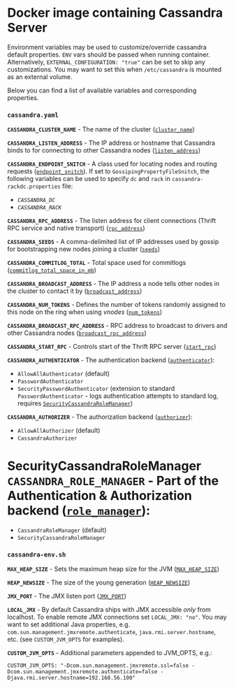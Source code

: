 # Docker image containing Cassandra Server

Environment variables may be used to customize/override cassandra default properties. `ENV` vars should be passed when running container.
Alternatively, `EXTERNAL_CONFIGURATION: "true"` can be set to skip any customizations. You may want to set this when `/etc/cassandra` is mounted as an external volume.

Below you can find a list of available variables and corresponding properties.

### `cassandra.yaml`
**`CASSANDRA_CLUSTER_NAME`** - The name of the cluster ([`cluster_name`](https://docs.datastax.com/en/cassandra/3.0/cassandra/configuration/configCassandra_yaml.html#configCassandra_yaml__cluster_name))

**`CASSANDRA_LISTEN_ADDRESS`** - The IP address or hostname that Cassandra binds to for connecting to other Cassandra nodes ([`listen_address`](https://docs.datastax.com/en/cassandra/3.0/cassandra/configuration/configCassandra_yaml.html#configCassandra_yaml__listen_address))

**`CASSANDRA_ENDPOINT_SNITCH`** - A class used for locating nodes and routing requests ([`endpoint_snitch`](https://docs.datastax.com/en/cassandra/3.0/cassandra/configuration/configCassandra_yaml.html#configCassandra_yaml__endpoint_snitch)).
If set to `GossipingPropertyFileSnitch`, the following variables can be used to specify `dc` and `rack` in `cassandra-rackdc.properties` file:
  - *`CASSANDRA_DC`*
  - *`CASSANDRA_RACK`*  

**`CASSANDRA_RPC_ADDRESS`** - The listen address for client connections (Thrift RPC service and native transport) ([`rpc_address`](https://docs.datastax.com/en/cassandra/3.0/cassandra/configuration/configCassandra_yaml.html#configCassandra_yaml__rpc_address))

**`CASSANDRA_SEEDS`** - A comma-delimited list of IP addresses used by gossip for bootstrapping new nodes joining a cluster ([`seeds`](https://docs.datastax.com/en/cassandra/3.0/cassandra/configuration/configCassandra_yaml.html#configCassandra_yaml__seed_provider))

**`CASSANDRA_COMMITLOG_TOTAL`** - Total space used for commitlogs ([`commitlog_total_space_in_mb`](https://docs.datastax.com/en/cassandra/3.0/cassandra/configuration/configCassandra_yaml.html#configCassandra_yaml__commitlog_total_space_in_mb))

**`CASSANDRA_BROADCAST_ADDRESS`** - The IP address a node tells other nodes in the cluster to contact it by ([`broadcast_address`](https://docs.datastax.com/en/cassandra/3.0/cassandra/configuration/configCassandra_yaml.html#configCassandra_yaml__broadcast_address))

**`CASSANDRA_NUM_TOKENS`** - Defines the number of tokens randomly assigned to this node on the ring when using _vnodes_ ([`num_tokens`](https://docs.datastax.com/en/cassandra/3.0/cassandra/configuration/configCassandra_yaml.html#configCassandra_yaml__num_tokens))

**`CASSANDRA_BROADCAST_RPC_ADDRESS`** - RPC address to broadcast to drivers and other Cassandra nodes ([`broadcast_rpc_address`](https://docs.datastax.com/en/cassandra/3.0/cassandra/configuration/configCassandra_yaml.html#configCassandra_yaml__broadcast_rpc_address))

**`CASSANDRA_START_RPC`** - Controls start of the Thrift RPC server ([`start_rpc`](https://docs.datastax.com/en/cassandra/3.0/cassandra/configuration/configCassandra_yaml.html#configCassandra_yaml__start_rpc))

**`CASSANDRA_AUTHENTICATOR`** - The authentication backend ([`authenticator`](https://docs.datastax.com/en/cassandra/3.0/cassandra/configuration/configCassandra_yaml.html#configCassandra_yaml__authenticator)):
  - `AllowAllAuthenticator` (default)
  - `PasswordAuthenticator`  
  - `SecurityPasswordAuthenticator` (extension to standard `PasswordAuthenticator` - logs authentication attempts to standard log, requires [`SecurityCassandraRoleManager`](#SecurityCassandraRoleManager))

**`CASSANDRA_AUTHORIZER`** - The authorization backend ([`authorizer`](https://docs.datastax.com/en/cassandra/3.0/cassandra/configuration/configCassandra_yaml.html#configCassandra_yaml__authorizer)):
  - `AllowAllAuthorizer` (default)
  - `CassandraAuthorizer`  

# SecurityCassandraRoleManager **`CASSANDRA_ROLE_MANAGER`** - Part of the Authentication & Authorization backend ([`role_manager`](https://docs.datastax.com/en/cassandra/3.0/cassandra/configuration/configCassandra_yaml.html#configCassandra_yaml__role_manager)):
  - `CassandraRoleManager` (default)
  - `SecurityCassandraRoleManager`  

### `cassandra-env.sh`
**`MAX_HEAP_SIZE`** - Sets the maximum heap size for the JVM ([`MAX_HEAP_SIZE`](http://docs.datastax.com/en/cassandra/3.0/cassandra/operations/opsTuneJVM.html#opsTuneJVM__tuning-the-java-heap))

**`HEAP_NEWSIZE`** - The size of the young generation ([`HEAP_NEWSIZE`](http://docs.datastax.com/en/cassandra/3.0/cassandra/operations/opsTuneJVM.html#opsTuneJVM__heap-sizing-options))

**`JMX_PORT`** - The JMX listen port ([`JMX_PORT`](http://docs.datastax.com/en/cassandra/3.0/cassandra/operations/opsTuneJVM.html#opsTuneJVM__jmx-options))

**`LOCAL_JMX`** - By default Cassandra ships with JMX accessible *only* from localhost. To enable remote JMX connections set `LOCAL_JMX: "no"`. You may want to set additional Java properties, e.g. `com.sun.management.jmxremote.authenticate`,  `java.rmi.server.hostname`, etc. (see `CUSTOM_JVM_OPTS` for examples).

**`CUSTOM_JVM_OPTS`** - Additional parameters appended to JVM_OPTS, e.g.:

`CUSTOM_JVM_OPTS: "-Dcom.sun.management.jmxremote.ssl=false -Dcom.sun.management.jmxremote.authenticate=false -Djava.rmi.server.hostname=192.168.56.100"`
